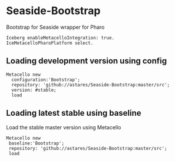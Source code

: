 # Seaside-Bootstrap
Bootstrap for Seaside wrapper for Pharo

```Smalltalk
Iceberg enableMetacelloIntegration: true.
IceMetacelloPharoPlatform select.
```

## Loading development version using config

```Smalltalk
Metacello new
  configuration:'Bootstrap';
  repository: 'github://astares/Seaside-Bootstrap:master/src';
  version: #stable;
  load
```


## Loading latest stable using baseline
Load the stable master version using Metacello

```Smalltalk
Metacello new
 baseline:'Bootstrap';
 repository: 'github://astares/Seaside-Bootstrap:master/src';
 load
```

